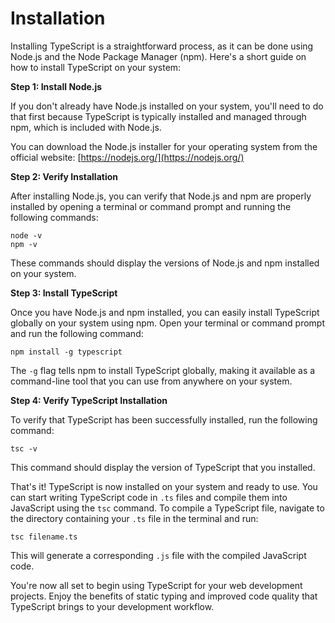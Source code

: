 # Installation

Installing TypeScript is a straightforward process, as it can be done using Node.js and the Node Package Manager (npm). Here's a short guide on how to install TypeScript on your system:

**Step 1: Install Node.js**

If you don't already have Node.js installed on your 
system, you'll need to do that first because TypeScript is typically installed and managed through npm, which is included with Node.js.

You can download the Node.js installer for your operating system from the official website: [https://nodejs.org/](https://nodejs.org/)

**Step 2: Verify Installation**

After installing Node.js, you can verify that Node.js and 
npm are properly installed by opening a terminal or command prompt and 
running the following commands:

```shell
node -v
npm -v
```

These commands should display the versions of Node.js and npm installed on your system.

**Step 3: Install TypeScript**

Once you have Node.js and npm installed, you can easily 
install TypeScript globally on your system using npm. Open your terminal
 or command prompt and run the following command:

```shell
npm install -g typescript
```

The `-g` flag tells npm to 
install TypeScript globally, making it available as a command-line tool 
that you can use from anywhere on your system.

**Step 4: Verify TypeScript Installation**

To verify that TypeScript has been successfully installed, run the following command:

```shell
tsc -v
```

This command should display the version of TypeScript that you installed.

That's it! TypeScript is now installed on your system and ready to use. You can start writing TypeScript code in `.ts` files and compile them into JavaScript using the `tsc` command. To compile a TypeScript file, navigate to the directory containing your `.ts` file in the terminal and run:

```shell
tsc filename.ts
```

This will generate a corresponding `.js` file with the compiled JavaScript code.

You're now all set to begin using TypeScript for your web 
development projects. Enjoy the benefits of static typing and improved 
code quality that TypeScript brings to your development workflow.
